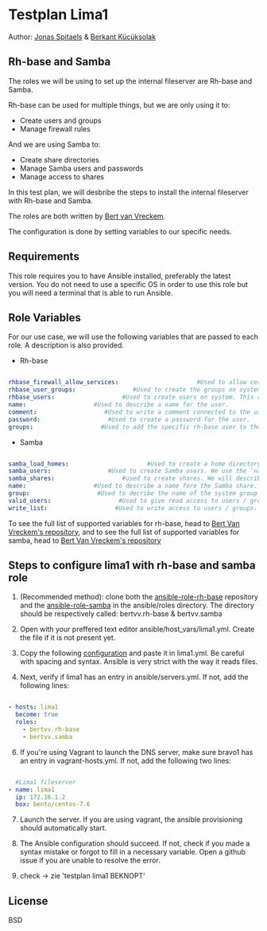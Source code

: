 # Testplan Lima1

Author: [Jonas Spitaels](https://github.com/JonasSpitaels) & [Berkant Kücüksolak](https://github.com/BerkantKs)


## Rh-base and Samba

The roles we will be using to set up the internal fileserver are Rh-base and Samba. 

Rh-base can be used for multiple things, but we are only using it to:
- Create users and groups
- Manage firewall rules 

And we are using Samba to:
- Create share directories
- Manage Samba users and passwords
- Manage access to shares

In this test plan, we will desbribe the steps to install the internal fileserver with Rh-base and Samba.

The roles are both written by [Bert van Vreckem](https://github.com/bertvv/ansible-role-samba).

The configuration is done by setting variables to our specific needs.

## Requirements


This role requires you to have Ansible installed, preferably the latest version. You do not need to use a specific OS in order to use this role but you will need a terminal that is able to run Ansible.


## Role Variables


For our use case, we will use the following variables that are passed to each role. A description is also provided.

- Rh-base

```yaml

rhbase_firewall_allow_services:                      #Used to allow certain services through the firewall, in our case: Samba.
rhbase_user_groups:                #Used to create the groups on system, as specified by Alfa1.
rhbase_users:                   #Used to create users on system. This role has a lot of keys. They will be described now.
name:                   #Used to describe a name for the user.
comment:                   #Used to write a comment connected to the user. Definetly not necessary.
password:                   #Used to create a password for the user.
groups:                   #Used to add the specific rh-base user to the defined groups.


```

- Samba

```yaml

samba_load_homes:                      #Used to create a home directory for users created by Samba.
samba_users:                #Used to create Samba users. We use the 'name' and 'password' key to define both of these.
samba_shares:                   #used to create shares. We will describe a dict with the keys now.
name:                   #Used to describe a name fore the Samba share.
group:                   #Used to decribe the name of the system group defined by rh-base (see before) to which system user may be added. This system group is used to create the Samba share on.
valid_users:                   #Used to give read access to users / groups
write_list:                   #Used to write access to users / groups.

```


To see the full list of supported variables for rh-base, head to [Bert Van Vreckem's repository](https://github.com/bertvv/ansible-role-rh-base), and to see the full list of supported variables for samba, head to [Bert Van Vreckem's repository](https://github.com/bertvv/ansible-role-samba)

## Steps to configure lima1 with rh-base and samba role

1. (Recommended method): clone both the [ansible-role-rh-base](https://github.com/bertvv/ansible-role-rh-base) repository and the [ansible-role-samba](https://github.com/bertvv/ansible-role-samba) in the ansible/roles directory. The directory should be respectively called: bertvv.rh-base & bertvv.samba

2. Open with your preffered text editor ansible/host_vars/lima1.yml. Create the file if it is not present yet.

4. Copy the following [configuration](./lima1.yml) and paste it in lima1.yml. Be careful with spacing and syntax. Ansible is very strict with the way it reads files.

5. Next, verify if lima1 has an entry in ansible/servers.yml. If not, add the following lines:

```yaml

- hosts: lima1
  become: true
  roles:
    - bertvv.rh-base
    - bertvv.samba

```

6. If you're using Vagrant to launch the DNS server,  make sure bravo1 has an entry in vagrant-hosts.yml. If not, add the following two lines:

```yaml

  #Lima1 fileserver
- name: lima1
  ip: 172.16.1.2
  box: bento/centos-7.6

```

7. Launch the server. If you are using vagrant, the ansible provisioning should automatically start. 

8. The Ansible configuration should succeed. If not, check if you made a syntax mistake or forgot  to fill in a necessary variable. Open a github issue if you are unable to resolve the error.

9. check -> zie 'testplan lima1 BEKNOPT'


## License

BSD
